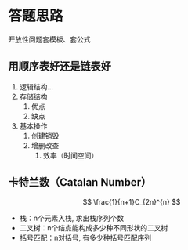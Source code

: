 # 答题思路

开放性问题套模板、套公式

## 用顺序表好还是链表好

1. 逻辑结构...  
2. 存储结构
    1. 优点
    2. 缺点
3. 基本操作
    1. 创建销毁
    2. 增删改查
        1. 效率（时间空间）

## 卡特兰数（Catalan Number）

$$
\frac{1}{n+1}C_{2n}^{n}
$$

- 栈：n个元素入栈, 求出栈序列个数
- 二叉树：n个结点能构成多少种不同形状的二叉树
- 括号匹配：n对括号, 有多少种括号匹配序列
